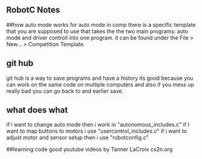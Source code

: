 RobotC Notes
------------
##how auto mode works
for auto mode in comp there is a specific template that you are supposed to use that takes the the two main programs: auto mode and driver controll into one program. it can be found under the File > New... > Competition Template.

## git hub
git hub is a way to save programs and have a history its good because you can work on the same code on multiple computers and also if you mess up really bad you can go back to and earlier save.

## what does what
if i want to change auto mode then i work in "autonomous_includes.c"
if I want to map buttons to motors i use  "usercontrol_includes.c" 
if i want to adjust motor and sensor setup then i use "robotconfig.c"

##learning code
good youtube videos by Tanner LaCroix
cs2n.org